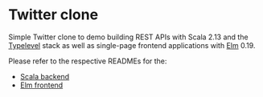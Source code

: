 # Twitter clone

Simple Twitter clone to demo building REST APIs with Scala 2.13 and the [Typelevel](https://typelevel.org/) stack as well as single-page frontend applications with [Elm](https://elm-lang.org/) 0.19.

Please refer to the respective READMEs for the:
  * [Scala backend](backend/README.md)
  * [Elm frontend](frontend/README.md)
